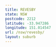 ```yaml
---
title: REVESBY
state: NSW
postcode: 2212
latitude: -33.947286
longitude: 151.014547
url: /nsw/revesby/
layout: suburb
---
```

